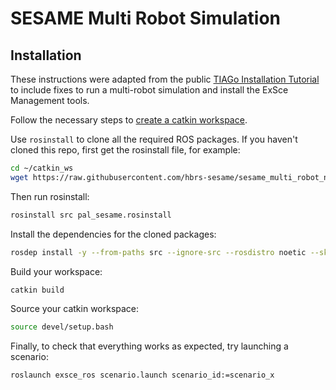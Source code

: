 # SESAME Multi Robot Simulation

## Installation

These instructions were adapted from the public [TIAGo Installation Tutorial](http://wiki.ros.org/Robots/TIAGo/Tutorials/Installation/InstallUbuntuAndROS) to include fixes to run a multi-robot simulation and install the ExSce Management tools.

Follow the necessary steps to [create a catkin workspace](http://wiki.ros.org/catkin/Tutorials/create_a_workspace).

Use `rosinstall` to clone all the required ROS packages. If you haven't cloned this repo, first get the rosinstall file, for example:

```bash
cd ~/catkin_ws
wget https://raw.githubusercontent.com/hbrs-sesame/sesame_multi_robot_navigation/main/pal_sesame.rosinstall

```

Then run rosinstall:

```bash
rosinstall src pal_sesame.rosinstall
```

Install the dependencies for the cloned packages:

```bash
rosdep install -y --from-paths src --ignore-src --rosdistro noetic --skip-keys "urdf_test omni_drive_controller orocos_kdl pal_filters libgazebo9-dev pal_usb_utils speed_limit_node camera_calibration_files pal_moveit_plugins pal_startup_msgs pal_local_joint_control pal_pcl_points_throttle_and_filter current_limit_controller hokuyo_node dynamixel_cpp pal_moveit_capabilities pal_pcl dynamic_footprint gravity_compensation_controller pal-orbbec-openni2 pal_loc_measure pal_map_manager ydlidar_ros_driver"
```

Build your workspace:

```bash
catkin build
```

Source your catkin workspace:

```bash
source devel/setup.bash
```

Finally, to check that everything works as expected, try launching a scenario:

```bash
roslaunch exsce_ros scenario.launch scenario_id:=scenario_x
```
